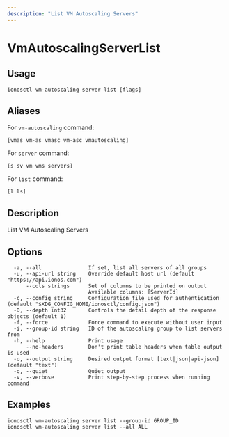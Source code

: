 ```yaml
---
description: "List VM Autoscaling Servers"
---
```


# VmAutoscalingServerList

## Usage

```text
ionosctl vm-autoscaling server list [flags]
```

## Aliases

For `vm-autoscaling` command:

```text
[vmas vm-as vmasc vm-asc vmautoscaling]
```

For `server` command:

```text
[s sv vm vms servers]
```

For `list` command:

```text
[l ls]
```

## Description

List VM Autoscaling Servers

## Options

```text
  -a, --all               If set, list all servers of all groups
  -u, --api-url string    Override default host url (default "https://api.ionos.com")
      --cols strings      Set of columns to be printed on output 
                          Available columns: [ServerId]
  -c, --config string     Configuration file used for authentication (default "$XDG_CONFIG_HOME/ionosctl/config.json")
  -D, --depth int32       Controls the detail depth of the response objects (default 1)
  -f, --force             Force command to execute without user input
  -i, --group-id string   ID of the autoscaling group to list servers from
  -h, --help              Print usage
      --no-headers        Don't print table headers when table output is used
  -o, --output string     Desired output format [text|json|api-json] (default "text")
  -q, --quiet             Quiet output
  -v, --verbose           Print step-by-step process when running command
```

## Examples

```text
ionosctl vm-autoscaling server list --group-id GROUP_ID
ionosctl vm-autoscaling server list --all ALL
```

